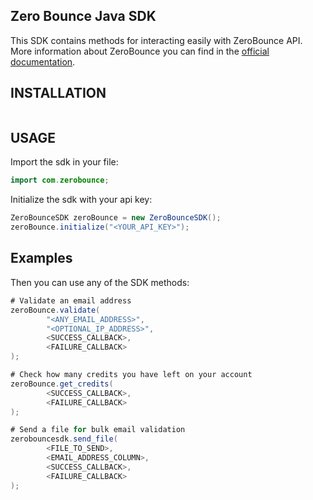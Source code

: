 ## Zero Bounce Java SDK
This SDK contains methods for interacting easily with ZeroBounce API.
More information about ZeroBounce you can find in the [official documentation](https://www.zerobounce.net/docs/).

## INSTALLATION
```bash

```

## USAGE
Import the sdk in your file:
```java
import com.zerobounce;
``` 

Initialize the sdk with your api key:
```java 
ZeroBounceSDK zeroBounce = new ZeroBounceSDK();
zeroBounce.initialize("<YOUR_API_KEY>");
```

## Examples
Then you can use any of the SDK methods:
```java
# Validate an email address
zeroBounce.validate(
        "<ANY_EMAIL_ADDRESS>",
        "<OPTIONAL_IP_ADDRESS>",
        <SUCCESS_CALLBACK>,
        <FAILURE_CALLBACK>
);

# Check how many credits you have left on your account
zeroBounce.get_credits(
        <SUCCESS_CALLBACK>,
        <FAILURE_CALLBACK>
);

# Send a file for bulk email validation
zerobouncesdk.send_file(
        <FILE_TO_SEND>,
        <EMAIL_ADDRESS_COLUMN>,
        <SUCCESS_CALLBACK>,
        <FAILURE_CALLBACK>
);
```  

